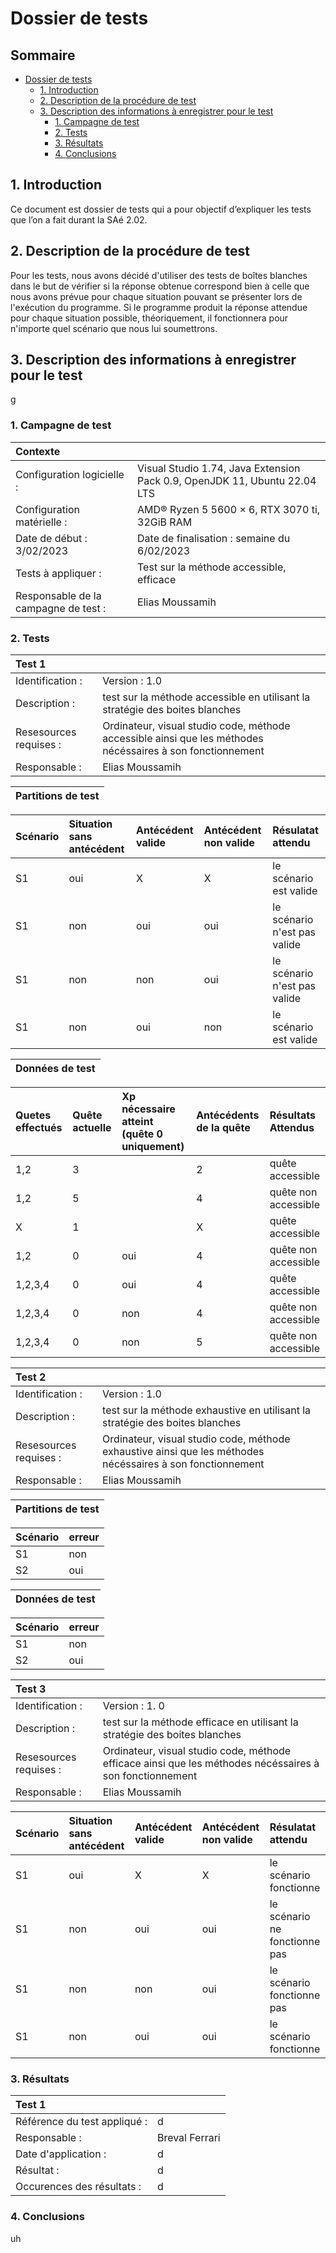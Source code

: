 # Dossier de tests
## Sommaire<!-- omit in toc -->
- [Dossier de tests](#dossier-de-tests)
  - [1. Introduction](#1-introduction)
  - [2. Description de la procédure de test](#2-description-de-la-procédure-de-test)
  - [3. Description des informations à enregistrer pour le test](#3-description-des-informations-à-enregistrer-pour-le-test)
    - [1. Campagne de test](#1-campagne-de-test)
    - [2. Tests](#2-tests)
    - [3. Résultats](#3-résultats)
    - [4. Conclusions](#4-conclusions)
  
## 1. Introduction
Ce document est dossier de tests qui a pour objectif d’expliquer les tests que l’on a fait durant la SAé 2.02.

## 2. Description de la procédure de test
Pour les tests, nous avons décidé d'utiliser des tests de boîtes blanches dans le but de vérifier si la réponse obtenue correspond bien à celle que nous avons prévue pour chaque situation pouvant se présenter lors de l'exécution du programme. Si le programme produit la réponse attendue pour chaque situation possible, théoriquement, il fonctionnera pour n'importe quel scénario que nous lui soumettrons.

## 3. Description des informations à enregistrer pour le test
g

### 1. Campagne de test
| Contexte                             |                                                                           |
| :----------------------------------- | :------------------------------------------------------------------------ |
| Configuration logicielle :           | Visual Studio 1.74, Java Extension Pack 0.9, OpenJDK 11, Ubuntu 22.04 LTS |
| Configuration matérielle :           | AMD® Ryzen 5 5600 × 6, RTX 3070 ti, 32GiB RAM                             |
| Date de début :  3/02/2023           | Date de finalisation : semaine du 6/02/2023                               |
| Tests à appliquer :                  | Test sur la méthode accessible, efficace                                  |
| Responsable de la campagne de test : | Elias Moussamih                                                           |

### 2. Tests
| Test 1    |                                                                                                            |
| :--------------------- | :--------------------------------------------------------------------------------------------------------- |
| Identification :       | Version : 1.0                                                                                              |
| Description :          | test sur la méthode accessible en utilisant la stratégie des boites blanches                               |
| Resesources requises : | Ordinateur, visual studio code, méthode accessible ainsi que les méthodes nécéssaires à son fonctionnement |
| Responsable :          | Elias Moussamih                                                                                            |

|Partitions de test|
|:---------------:|

| Scénario | Situation sans antécédent | Antécédent valide | Antécédent non valide | Résulatat attendu             |
| :------- | :------------------------ | :---------------- | :-------------------- | :---------------------------- |
| S1       | oui                       | X                 | X                     | le scénario est valide        |
| S1       | non                       | oui               | oui                   | le scénario n'est pas valide|
| S1       | non                       | non               | oui                   | le scénario n'est pas valide |
| S1       | non                       | oui               | non                   | le scénario est valide        |


|Données de test|
|:---------------:|

| Quetes effectués | Quête actuelle | Xp nécessaire atteint (quête 0 uniquement) | Antécédents de la quête | Résultats Attendus   |
| :--------------- | :------ | :----------------------------------------- | :---------------------- | :------------------- |
| 1,2              | 3     |                                            | 2                       | quête accessible     |
| 1,2              | 5     |                                            | 4                       | quête non accessible |
| X                | 1     |                                            | X                       | quête accessible     |
| 1,2              | 0     | oui                                        | 4                       | quête non accessible |
| 1,2,3,4          | 0     | oui                                        | 4                       | quête accessible     |
| 1,2,3,4              | 0     | non                                        | 4                       | quête non accessible |
| 1,2,3,4          | 0     | non                                        | 5                       | quête non accessible |



| Test 2                 |                                                                                                            |
| :--------------------- | :--------------------------------------------------------------------------------------------------------- |
| Identification :       | Version : 1.0                                                                                              |
| Description :          | test sur la méthode exhaustive en utilisant la stratégie des boites blanches                               |
| Resesources requises : | Ordinateur, visual studio code, méthode exhaustive ainsi que les méthodes nécéssaires à son fonctionnement |
| Responsable :          | Elias Moussamih                                                                                            |

|Partitions de test|
|:----------------:|

| Scénario | erreur |
| :------- | :----- |
| S1       | non    |
| S2       | oui    |

|Données de test|
|:----------------:|

| Scénario | erreur |
| :------- | :----- |
| S1       | non    |
| S2       | oui    |

| Test 3                 |                                                                                                          |
| :--------------------- | :------------------------------------------------------------------------------------------------------- |
| Identification :       | Version : 1.      0                                                                                            |
| Description :          | test sur la méthode efficace en utilisant la stratégie des boites blanches                               |
| Resesources requises : | Ordinateur, visual studio code, méthode efficace ainsi que les méthodes nécéssaires à son fonctionnement |
| Responsable :          | Elias Moussamih                                                                                          |

| Scénario | Situation sans antécédent | Antécédent valide | Antécédent non valide | Résulatat attendu             |
| :------- | :------------------------ | :---------------- | :-------------------- | :---------------------------- |
| S1       | oui                       | X                 | X                     | le scénario fonctionne        |
| S1       | non                       | oui               | oui                   | le scénario ne fonctionne pas |
| S1       | non                       | non               | oui                   | le scénario fonctionne pas    |
| S1       | non                       | oui               | oui                   | le scénario fonctionne        |

### 3. Résultats
| Test 1                       |                |
| :--------------------------- | :------------- |
| Référence du test appliqué : | d              |
| Responsable :                | Breval Ferrari |
| Date d'application :         | d              |
| Résultat :                   | d              |
| Occurences des résultats :   | d              |

### 4. Conclusions
uh
